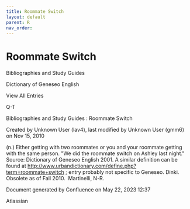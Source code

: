 ```yaml
---
title: Roommate Switch
layout: default
parent: R
nav_order:
---
```


# Roommate Switch

Bibliographies and Study Guides

Dictionary of Geneseo English

View All Entries

Q-T

Bibliographies and Study Guides : Roommate Switch

Created by  Unknown User (lav4), last modified by  Unknown User (gmm6) on Nov 15, 2010

(n.) Either getting with two roommates or you and your roommate getting with the same person. &quot;We did the roommate switch on Ashley last night.&quot; Source: Dictionary of Geneseo English 2001. A similar definition can be found at http://www.urbandictionary.com/define.php?term=roommate+switch ; entry probably not specific to Geneseo. Dinki.  Obsolete as of Fall 2010.  Martinelli, N-R.

Document generated by Confluence on May 22, 2023 12:37

Atlassian
